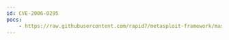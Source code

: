 ```yaml
---
id: CVE-2006-0295
pocs:
    - https://raw.githubusercontent.com/rapid7/metasploit-framework/master/modules/exploits/multi/browser/firefox_queryinterface.rb
---
```

